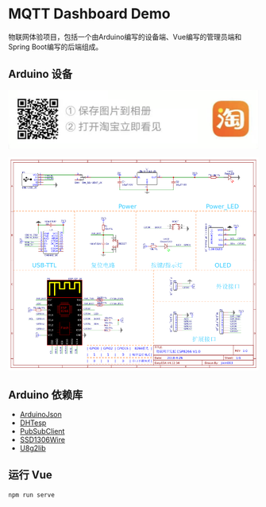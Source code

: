 # MQTT Dashboard Demo

物联网体验项目，包括一个由Arduino编写的设备端、Vue编写的管理员端和Spring Boot编写的后端组成。

## Arduino 设备

![淘宝购买链接](refs/image/淘宝购买链接.png)

![ESP8266名片](refs/image/ESP8266名片.png)

## Arduino 依赖库

- [ArduinoJson](https://github.com/bblanchon/ArduinoJson)
- [DHTesp](https://github.com/beegee-tokyo/DHTesp)
- [PubSubClient](https://github.com/knolleary/pubsubclient/)
- [SSD1306Wire](https://github.com/ThingPulse/esp8266-oled-ssd1306)
- [U8g2lib](https://github.com/olikraus/u8g2)

## 运行 Vue

```
npm run serve
```
